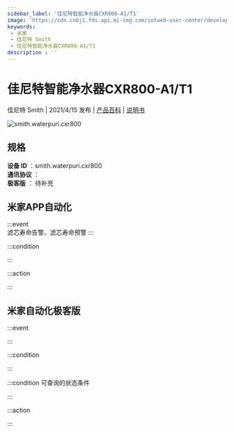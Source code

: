```yaml
---
sidebar_label: '佳尼特智能净水器CXR800-A1/T1'
image: 'https://cdn.cnbj1.fds.api.mi-img.com/iotweb-user-center/developer_1679047840503Pa8kX1Y8.png?GalaxyAccessKeyId=AKVGLQWBOVIRQ3XLEW&Expires=9223372036854775807&Signature=57yo4jHISGHUGUr/gN6c7W584lY='
keywords: 
 - 米家
 - 佳尼特 Smith
 - 佳尼特智能净水器CXR800-A1/T1
description : ''
---
```

# 佳尼特智能净水器CXR800-A1/T1

佳尼特 Smith | 2021/4/15 发布 | [产品百科](https://home.mi.com/webapp/content/baike/product/index.html?model=smith.waterpuri.cxr800/) | [说明书](https://home.mi.com/views/introduction.html?model=smith.waterpuri.cxr800&region=cn)

![smith.waterpuri.cxr800](https://cdn.cnbj1.fds.api.mi-img.com/iotweb-user-center/developer_1679047840503Pa8kX1Y8.png?GalaxyAccessKeyId=AKVGLQWBOVIRQ3XLEW&Expires=9223372036854775807&Signature=57yo4jHISGHUGUr/gN6c7W584lY=)

## 规格  
> 
**设备 ID** ：smith.waterpuri.cxr800  
**通讯协议** ：  
**极客版**  ： 待补充 


## 米家APP自动化  

:::event  
滤芯寿命告警、滤芯寿命预警
:::

:::condition  

:::

:::action   

:::

## 米家自动化极客版  

:::event  

:::

:::condition  

:::

:::condition 可查询的状态条件  

:::

:::action  

:::

        

